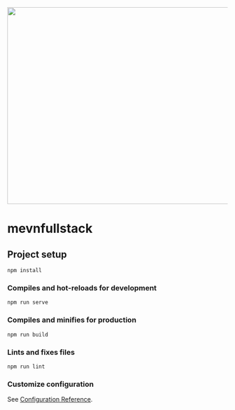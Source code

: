 <div align="center">
  <img width="800px" height="450px" src="https://s4.uupload.ir/files/1_yvni.png" />
</div>

# mevnfullstack

## Project setup
```
npm install
```

### Compiles and hot-reloads for development
```
npm run serve
```

### Compiles and minifies for production
```
npm run build
```

### Lints and fixes files
```
npm run lint
```

### Customize configuration
See [Configuration Reference](https://cli.vuejs.org/config/).

